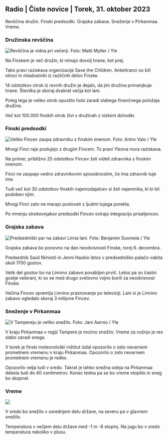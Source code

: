 ## Radio \| Čiste novice \| Torek, 31. oktober 2023

Revščina družin. Finski predsodki. Grajska zabava. Sneženje v Pirkanmaa. Vreme.

### Družinska revščina

![Revščina je vidna pri večerji. Foto: Matti Myller / Yle](https://images.cdn.yle.fi/image/upload/c_crop,h_1080,w_1919,x_0,y_0/ar_1.7777777777777777,c_fill,g_faces,h_675,w_1200/dpr_1.0/q_auto:eco/f_auto/fl_lossy/v1674642954/39-106372263d105c885d6a)

Na Finskem je več družin, ki nimajo dovolj hrane, kot prej.

Tako pravi raziskava organizacije Save the Children. Anketiranci so bili otroci in mladostniki iz različnih delov Finske.

14 odstotkov otrok iz revnih družin je dejalo, da jim družina primanjkuje hrane. Številka je skoraj dvakrat večja kot lani.

Poleg tega je veliko otrok opustilo hobi zaradi slabega finančnega položaja družine.

Več kot 100.000 finskih otrok živi v družinah z nizkimi dohodki.

### Finski predsodki

![Veliko Fincev zaupa zdravniku s finskim imenom. Foto: Antro Valo / Yle](https://images.cdn.yle.fi/image/upload/c_crop,h_3179,w_5653,x_0,y_83/ar_1.7777777777777777,c_fill,g_faces,h_675,w_1200/dpr_1.0/q_auto:eco/f_auto/fl_lossy/v1697116975/39-11855466527f10854aec)

Mnogi Finci raje poslujejo z drugim Fincem. To pravi Yleova nova raziskava.

Na primer, približno 25 odstotkov Fincev želi videti zdravnika s finskim imenom.

Finci ne zaupajo vedno zdravnikovim sposobnostim, če ima zdravnik tuje ime.

Tudi več kot 30 odstotkov finskih najemodajalcev si želi najemnika, ki bi bil podoben njim.

Mnogi Finci zato ne marajo poslovati z ljudmi tujega porekla.

Po mnenju strokovnjakov predsodki Fincev ovirajo integracijo priseljencev.

### Grajska zabava

![Predsedniški par na zabavi Linna lani. Foto: Benjamin Suomela / Yle](https://images.cdn.yle.fi/image/upload/c_crop,h_1674,w_2976,x_0,y_24/ar_1.7777777777777777,c_fill,g_faces,h_675,w_1200/dpr_1.0/q_auto:eco/f_auto/fl_lossy/v1670345033/39-1044359638f710a6e724)

Grajska zabava bo ponovno na dan neodvisnosti Finske, torej 6. decembra.

Predsednik Sauli Niinistö in Jenni Haukio letos v predsedniško palačo vabita okoli 1700 gostov.

Velik del gostov bo na Linnino zabavo povabljen prvič. Letos pa so častni gostje veterani, ki so se med drugo svetovno vojno borili za neodvisnost Finske.

Večina Fincev spremlja Linnino praznovanje po televiziji. Lani si je Linnino zabavo ogledalo skoraj 3 milijone Fincev.

### Sneženje v Pirkanmaa

![V Tampereju je veliko snežilo. Foto: Jani Aarnio / Yle](https://images.cdn.yle.fi/image/upload/c_crop,h_3375,w_6000,x_0,y_331/ar_1.7777777777777777,c_fill,g_faces,h_675,w_1200/dpr_1.0/q_auto:eco/f_auto/fl_lossy/v1698736404/39-11934306540799d9879d)

V kraju Pirkanmaa v regiji Tampere je močno snežilo. Vreme za vožnjo je res slabo zaradi snega.

V torek je finski meteorološki inštitut izdal opozorilo o zelo nevarnem prometnem vremenu v kraju Pirkanmaa. Opozorilo o zelo nevarnem prometnem vremenu je redko.

Opozorilo velja tudi v sredo. Takrat je lahko snežna odeja na Pirkanmaa debela tudi do 40 centimetrov. Konec tedna pa se bo vreme otoplilo in sneg bo skopnel.

### Vreme

![](https://images.cdn.yle.fi/image/upload/c_crop,h_1080,w_1919,x_0,y_0/ar_1.7777777777777777,c_fill,g_faces,h_675,w_1200/dpr_1.0/q_auto:eco/f_auto/fl_lossy/v1698767793/39-11940016541239893d2b)

V sredo bo snežilo v osrednjem delu države, na severu pa v glavnem snežilo.

Temperatura v večjem delu države med -1 in -8 stopinj. Na jugu bo v sredo temperatura nekoliko v plusu.
